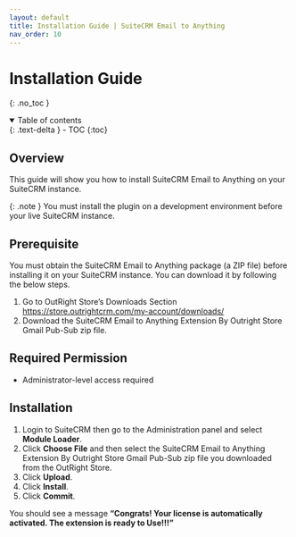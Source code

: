 ```yaml
---
layout: default
title: Installation Guide | SuiteCRM Email to Anything
nav_order: 10
---
```


# Installation Guide

{: .no_toc }

<details open markdown="block">
  <summary>
    Table of contents
  </summary>
  {: .text-delta }
- TOC
{:toc}
</details>

## Overview

This guide will show you how to install SuiteCRM Email to Anything on your SuiteCRM instance.

{: .note }
You must install the plugin on a development environment before your live SuiteCRM instance.

## Prerequisite

You must obtain the SuiteCRM Email to Anything package (a ZIP file) before installing it on your SuiteCRM instance. You can download it by following the below steps.

1. Go to OutRight Store’s Downloads Section <https://store.outrightcrm.com/my-account/downloads/>
2. Download the SuiteCRM Email to Anything Extension By Outright Store Gmail Pub-Sub zip file.

## Required Permission

- Administrator-level access required

## Installation

1. Login to SuiteCRM then go to the Administration panel and select **Module Loader**.
2. Click **Choose File** and then select the SuiteCRM Email to Anything Extension By Outright Store Gmail Pub-Sub zip file you downloaded from the OutRight Store.
3. Click **Upload**.
4. Click **Install**.
5. Click **Commit**.

You should see a message **“Congrats! Your license is automatically activated. The extension is ready to Use!!!”**
